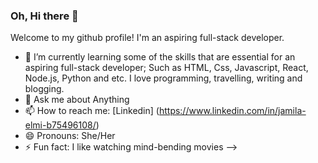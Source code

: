 ### Oh, Hi there 👋

Welcome to my github profile!
I'm an aspiring full-stack developer.

- 🌱 I’m currently learning some of the skills that are essential for an aspiring full-stack developer; Such as HTML, Css, Javascript, React, Node.js, Python and etc. I love programming, travelling, writing and blogging.
- 💬 Ask me about Anything
- 📫 How to reach me: [Linkedin] (https://www.linkedin.com/in/jamila-elmi-b75496108/)
- 😄 Pronouns: She/Her
- ⚡ Fun fact: I like watching mind-bending movies
-->
